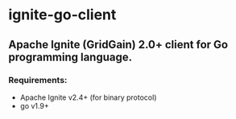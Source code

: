 # ignite-go-client

## Apache Ignite (GridGain) 2.0+ client for Go programming language.

### Requirements:
- Apache Ignite v2.4+ (for binary protocol)
- go v1.9+
